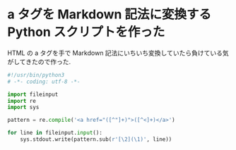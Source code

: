 # a タグを Markdown 記法に変換する Python スクリプトを作った

HTML の a タグを手で Markdown 記法にいちいち変換していたら負けている気がしてきたので作った.

```python
#!/usr/bin/python3
# -*- coding: utf-8 -*-

import fileinput
import re
import sys

pattern = re.compile('<a href="([^"]+)">([^<]+)</a>')

for line in fileinput.input():
    sys.stdout.write(pattern.sub(r'[\2](\1)', line))
```
